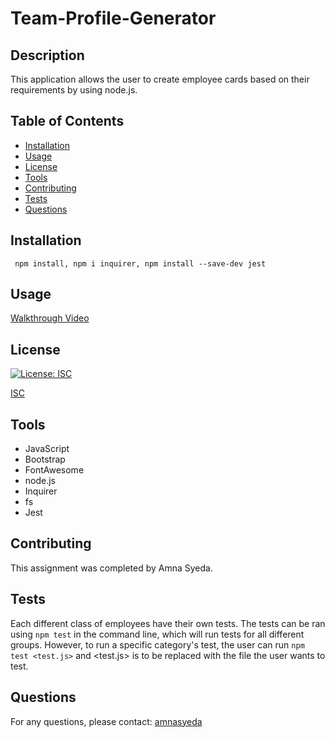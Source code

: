   # Team-Profile-Generator
      
  ## Description
 This application allows the user to create employee cards based on their requirements by using node.js. 

  ## Table of Contents
  * [Installation](#installation)
  * [Usage](#usage)
  * [License](#license)
  * [Tools](#tools)
  * [Contributing](#contributing)
  * [Tests](#tests)
  * [Questions](#questions)

  ## Installation
     npm install, npm i inquirer, npm install --save-dev jest

  ## Usage
   [Walkthrough Video]()

  ## License
        
[![License: ISC](https://img.shields.io/badge/License-ISC-blue.svg)](https://opensource.org/licenses/ISC)

[ISC](https://www.isc.org/licenses/)

  ## Tools
  * JavaScript
  * Bootstrap
  * FontAwesome
  * node.js
  * Inquirer
  * fs
  * Jest

  ## Contributing

  This assignment was completed by Amna Syeda.


  ## Tests
 Each different class of employees have their own tests. The tests can be ran using `npm test` in the command line, which will run tests for all different groups. However, to run a specific category's test, the user can run `npm test <test.js>` and <test.js> is to be replaced with the file the user wants to test.

  ## Questions
For any questions, please contact: [amnasyeda](https://github.com/amnasyeda)